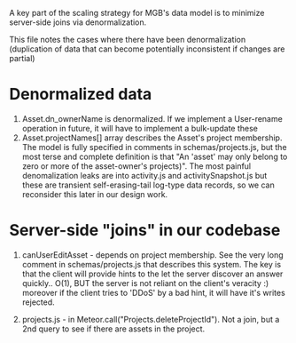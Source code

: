 

A key part of the scaling strategy for MGB's data model is to minimize server-side joins via
denormalization.

This file notes the cases where there have been denormalization (duplication of data that can
become potentially inconsistent if changes are partial)

Denormalized data
=================
1. Asset.dn_ownerName is denormalized. If we implement a User-rename operation in future, 
   it will have to implement a  bulk-update these
1. Asset.projectNames[] array describes the Asset's project membership. The model is fully
   specified in comments in schemas/projects.js, but the most terse and complete definition is
   that "An 'asset' may only belong to zero or more of the asset-owner's projects)". The most painful 
   denomalization leaks are into activity.js and activitySnapshot.js but these are transient
   self-erasing-tail log-type data records, so we can reconsider this later in our design work. 


Server-side "joins" in our codebase
===================================

1. canUserEditAsset - depends on project membership. See the very long comment 
   in schemas/projects.js that describes this system. The key is that the client will provide 
   hints to the let the server discover an answer quickly.. O(1), BUT the server is not reliant 
   on the client's veracity :)  moreover if the client tries to 'DDoS' by a bad hint, 
   it will have it's writes rejected.

1. projects.js - in Meteor.call("Projects.deleteProjectId"). Not a join, but a 2nd query
   to see if there are assets in the project.